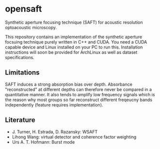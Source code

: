 # opensaft
Synthetic aperture focusing technique (SAFT) for acoustic resolution optoacoustic microscopy.

This repository contains an implementation of the synthetic aperture focsuing technique purely written in C++ and CUDA. You need a CUDA capable device and Linux installed on your PC to run this. Installation instructions will soon be provided for ArchLinux as well as dataset specifications.

## Limitations

SAFT induces a strong absorption bias over depth. Absorbance "reconstructed" at different depths can therefore never be compared in a quantitative manner. It also tends to amplify low frequency signals which is the reason why most groups so far reconstruct different freqeucny bands independently (feature requires implementation).

## Literature
*  J. Turner, H. Estrada, D. Razansky: WSAFT
*  Lihong Wang: virtual detector and coherence factor weighting
*  Urs A. T. Hofmann: Burst mode
